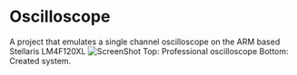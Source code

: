 Oscilloscope
============

A project that emulates a single channel oscilloscope on the ARM based Stellaris LM4F120XL
![ScreenShot](http://i.imgur.com/z84oG2W.png)
Top: Professional oscilloscope
Bottom: Created system.
